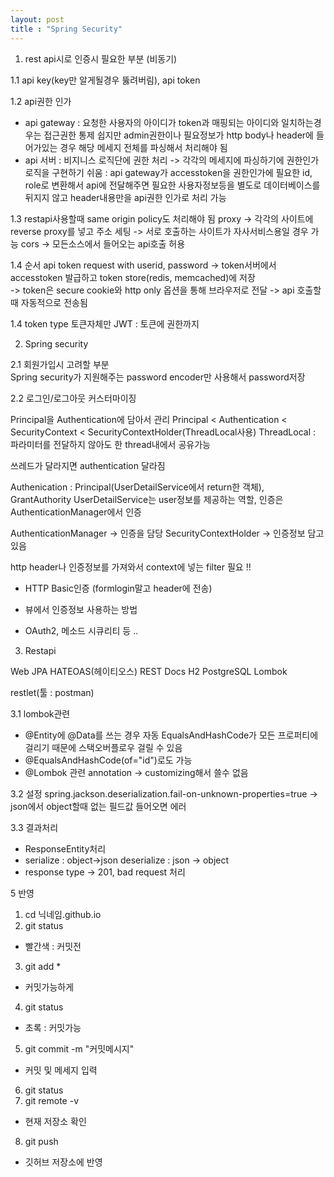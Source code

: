 ```yaml
---
layout: post
title : "Spring Security"
---
```



1. rest api시로 인증시 필요한 부분 (비동기)

1.1  api key(key만 알게될경우 뚫려버림), api token 

1.2 api권한 인가 
- api gateway
: 요청한 사용자의 아이디가 token과 매핑되는 아이디와 일치하는경우는 접근권한 통제 쉽지만 
  admin권한이나 필요정보가 http body나 header에 들어가있는 경우 해당 메세지 전체를 파싱해서 처리해야 됨  
- api 서버 
: 비지니스 로직단에 권한 처리 -> 각각의 메세지에 파싱하기에 권한인가 로직을 구현하기 쉬움 
: api gateway가 accesstoken을 권한인가에 필요한 id, role로 변환해서 api에 전달해주면 필요한 사용자정보등을 별도로 데이터베이스를 뒤지지 않고 header내용만을 api권한 인가로 처리 가능 

1.3 restapi사용할때 same origin policy도 처리해야 됨 
proxy -> 각각의 사이트에 reverse proxy를 넣고 주소 세팅 -> 서로 호출하는 사이트가 자사서비스용일 경우 가능 
cors -> 모든소스에서 들어오는 api호출 허용 

1.4 순서 
api token request with userid, password 
-> token서버에서 accesstoken 발급하고 token store(redis, memcached)에 저장  
-> token은 secure cookie와 http only 옵션을 통해 브라우저로 전달 
-> api 호출할때 자동적으로 전송됨

1.4 token type 
토큰자체만
JWT : 토큰에 권한까지

2. Spring security 

2.1 회원가입시 고려할 부분  
Spring security가 지원해주는 password encoder만 사용해서 password저장 

2.2 로그인/로그아웃 커스터마이징

Principal을 Authentication에 담아서 관리 
Principal < Authentication < SecurityContext < SecurityContextHolder(ThreadLocal사용)
ThreadLocal : 파라미터를 전달하지 않아도 한 thread내에서 공유가능 

쓰레드가 달라지면 authentication 달라짐 

Authenication : Principal(UserDetailService에서 return한 객체), GrantAuthority
UserDetailService는 user정보를 제공하는 역할, 인증은 AuthenticationManager에서 인증 

AuthenticationManager -> 인증을 담당
SecurityContextHolder -> 인증정보 담고 있음 

http header나 인증정보를 가져와서 context에 넣는 filter 필요 !!


* HTTP Basic인증 (formlogin말고 header에 전송)

* 뷰에서 인증정보 사용하는 방법 

* OAuth2, 메소드 시큐리티 등 .. 

3. Restapi

Web
JPA
HATEOAS(헤이티오스)
REST Docs
H2
PostgreSQL
Lombok

restlet(툴 : postman)

3.1 lombok관련 
- @Entity에 @Data를 쓰는 경우 자동 EqualsAndHashCode가 모든 프로퍼티에 걸리기 때문에 스택오버플로우 걸릴 수 있음 
- @EqualsAndHashCode(of="id")로도 가능 
- @Lombok 관련 annotation -> customizing해서 쓸수 없음 

3.2 설정
spring.jackson.deserialization.fail-on-unknown-properties=true -> json에서 object할때 없는 필드값 들어오면 에러 

3.3 결과처리
- ResponseEntity처리
- serialize : object->json
  deserialize : json -> object
- response type -> 201, bad request 처리 


5 반영 

1) cd 닉네임.github.io
2) git status
 - 빨간색 : 커밋전 
3) git add *
 - 커밋가능하게 
4) git status
- 초록 : 커밋가능
5) git commit -m "커밋메시지"
- 커밋 및 메세지 입력
6) git status
7) git remote -v
- 현재 저장소 확인 
8) git push
- 깃허브 저장소에 반영 